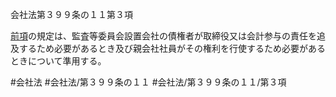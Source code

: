 会社法第３９９条の１１第３項

[前項](会社法＿＿＿＿第３９９条の１１第２項)の規定は、監査等委員会設置会社の債権者が取締役又は会計参与の責任を追及するため必要があるとき及び親会社社員がその権利を行使するため必要があるときについて準用する。

#会社法
#会社法/第３９９条の１１
#会社法/第３９９条の１１/第３項
